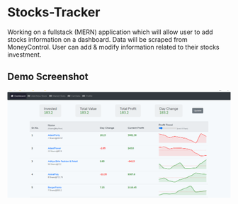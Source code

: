 # Stocks-Tracker

Working on a fullstack (MERN) application which will allow user to add stocks information on a dashboard.
Data will be scraped from MoneyControl.
User can add & modify information related to their stocks investment. 

## Demo Screenshot
![screenshot](dashboard.png)
